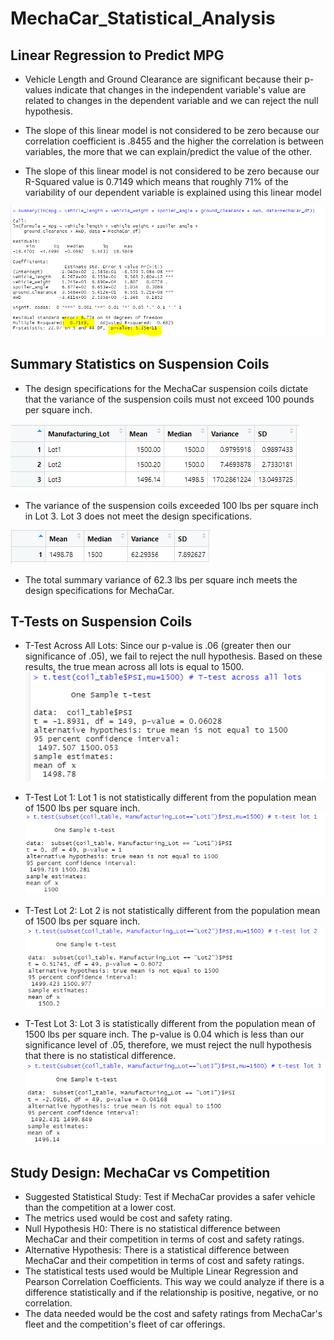 # MechaCar_Statistical_Analysis

## Linear Regression to Predict MPG
- Vehicle Length and Ground Clearance are significant because their p-values indicate that changes in the independent variable's value are related to changes in the dependent variable and we can reject the null hypothesis.

- The slope of this linear model is not considered to be zero because our correlation coefficient is .8455 and the higher the correlation is between variables, the more that we can explain/predict the value of the other.

- The slope of this linear model is not considered to be zero because our R-Squared value is 0.7149 which means that roughly 71% of the variability of our dependent variable is explained using this linear model

![](photos/linearregression.PNG)


## Summary Statistics on Suspension Coils

- The design specifications for the MechaCar suspension coils dictate that the variance of the suspension coils must not exceed 100 pounds per square inch. 

![](photos/lotsummary.PNG)

- The variance of the suspension coils exceeded 100 lbs per square inch in Lot 3. Lot 3 does not meet the design specifications.

![](photos/totalsummary.PNG)

- The total summary variance of 62.3 lbs per square inch meets the design specifications for MechaCar.

## T-Tests on Suspension Coils

- T-Test Across All Lots: Since our p-value is .06 (greater then our significance of .05), we fail to reject the null hypothesis. Based on these results, the true mean across all lots is equal to 1500.
![](photos/ttestall.PNG)

- T-Test Lot 1: Lot 1 is not statistically different from the population mean of 1500 lbs per square inch.
![](photos/ttestlot1.PNG)

- T-Test Lot 2: Lot 2 is not statistically different from the population mean of 1500 lbs per square inch.
![](photos/ttestlot2.PNG)

- T-Test Lot 3: Lot 3 is statistically different from the population mean of 1500 lbs per square inch. The p-value is 0.04 which is less than our significance level of .05, therefore, we must reject the null hypothesis that there is no statistical difference. 
![](photos/ttestlot3.PNG)

## Study Design: MechaCar vs Competition

- Suggested Statistical Study: Test if MechaCar provides a safer vehicle than the competition at a lower cost.
- The metrics used would be cost and safety rating.
- Null Hypothesis H0: There is no statistical difference between MechaCar and their competition in terms of cost and safety ratings.
- Alternative Hypothesis: There is a statistical difference between MechaCar and their competition in terms of cost and safety ratings.
- The statistical tests used would be Multiple Linear Regression  and Pearson Correlation Coefficients. This way we could analyze if there is a difference statistically and if the relationship is positive, negative, or no correlation.
- The data needed would be the cost and safety ratings from MechaCar's fleet and the competition's fleet of car offerings.
